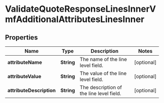 

# ValidateQuoteResponseLinesInnerVmfAdditionalAttributesLinesInner


## Properties

| Name | Type | Description | Notes |
|------------ | ------------- | ------------- | -------------|
|**attributeName** | **String** | The name of the line level field. |  [optional] |
|**attributeValue** | **String** | The value of the line level field. |  [optional] |
|**attributeDescription** | **String** | The description of the line level field. |  [optional] |



